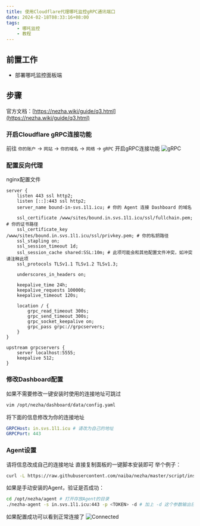 ```yaml
---
title: 使用Cloudflare代理哪吒监控gRPC通讯端口
date: 2024-02-18T08:33:16+08:00
tags:
    - 哪吒监控
    - 教程
---
```

## 前置工作

- 部署哪吒监控面板端

## 步骤

官方文档：[https://nezha.wiki/guide/q3.html](https://nezha.wiki/guide/q3.html)

### 开启Cloudflare gRPC连接功能

前往 `你的账户` -> `网站` -> `你的域名` -> `网络` -> `gRPC` 开启gRPC连接功能
![gRPC](https://cloud.1l1.icu/f/DaCX/%E5%B1%8F%E5%B9%95%E6%88%AA%E5%9B%BE%202024-02-18%20083837.png)

### 配置反向代理

nginx配置文件

```nginx
server {
    listen 443 ssl http2;
    listen [::]:443 ssl http2;
    server_name bound-in-svs.1l1.icu; # 你的 Agent 连接 Dashboard 的域名
    
    ssl_certificate /www/sites/bound.in.svs.1l1.icu/ssl/fullchain.pem;   # 你的证书路径
    ssl_certificate_key /www/sites/bound.in.svs.1l1.icu/ssl/privkey.pem; # 你的私钥路径
    ssl_stapling on;
    ssl_session_timeout 1d;
    ssl_session_cache shared:SSL:10m; # 此项可能会和其他配置文件冲突，如冲突请注释此项
    ssl_protocols TLSv1.1 TLSv1.2 TLSv1.3;

    underscores_in_headers on;

    keepalive_time 24h;
    keepalive_requests 100000;
    keepalive_timeout 120s;

    location / {
        grpc_read_timeout 300s;
        grpc_send_timeout 300s;
        grpc_socket_keepalive on;
        grpc_pass grpc://grpcservers;
    }
}

upstream grpcservers {
    server localhost:5555;
    keepalive 512;
}
```

### 修改Dashboard配置

如果不需要修改一键安装时使用的连接地址可跳过

```sh
vim /opt/nezha/dashboard/data/config.yaml
```

将下面的信息修改为你的连接地址

```yaml
GRPCHost: in.svs.1l1.icu # 请改为自己的地址
GRPCPort: 443
```

### Agent设置

请将信息改成自己的连接地址
直接复制面板的一键脚本安装即可
举个例子：

```sh
curl -L https://raw.githubusercontent.com/naiba/nezha/master/script/install.sh -o nezha.sh && chmod +x nezha.sh && sudo ./nezha.sh install_agent in.svs.1l1.icu 443 <TOKEN>
```

如果是手动安装的Agent，验证是否成功：

```sh
cd /opt/nezha/agent # 打开存放Agent的目录
./nezha-agent -s in.svs.1l1.icu:443 -p <TOKEN> -d # 加上 -d 这个参数输出日志
```

如果配置成功可以看到正常连接了
![Connected](https://cloud.1l1.icu/f/KQtP/%E5%B1%8F%E5%B9%95%E6%88%AA%E5%9B%BE%202024-02-18%20084606.png)
